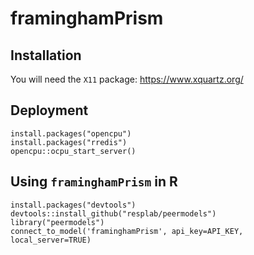 # framinghamPrism

## Installation

You will need the `X11` package:
https://www.xquartz.org/

## Deployment

```
install.packages("opencpu")
install.packages("rredis")
opencpu::ocpu_start_server()
```

## Using `framinghamPrism` in R

```
install.packages("devtools") 
devtools::install_github("resplab/peermodels")
library("peermodels")
connect_to_model('framinghamPrism', api_key=API_KEY, local_server=TRUE)
```
